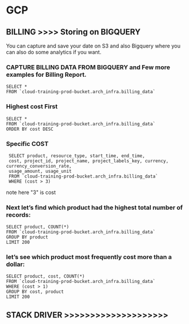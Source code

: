 # GCP

## BILLING >>>> Storing on BIGQUERY

You can capture and save your date on S3 and also Bigquery where you can also do some analytics if you want.

### CAPTURE BILLING DATA FROM BIGQUERY and Few more examples for Billing Report.
    SELECT *  
    FROM `cloud-training-prod-bucket.arch_infra.billing_data`

### Highest cost First 
    SELECT *  
    FROM `cloud-training-prod-bucket.arch_infra.billing_data`
    ORDER BY cost DESC
    
### Specific COST 

     SELECT product, resource_type, start_time, end_time,  
     cost, project_id, project_name, project_labels_key, currency, currency_conversion_rate,
     usage_amount, usage_unit
     FROM `cloud-training-prod-bucket.arch_infra.billing_data`
     WHERE (cost > 3)  

note here "3" is cost

### Next let’s find which product had the highest total number of records:

    SELECT product, COUNT(*)
    FROM `cloud-training-prod-bucket.arch_infra.billing_data`
    GROUP BY product
    LIMIT 200

###  let’s see which product most frequently cost more than a dollar:

    SELECT product, cost, COUNT(*)
    FROM `cloud-training-prod-bucket.arch_infra.billing_data`
    WHERE (cost > 1)
    GROUP BY cost, product
    LIMIT 200
    
 ## STACK DRIVER >>>>>>>>>>>>>>>>>>>>
